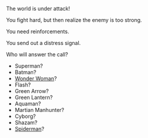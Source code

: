 The world is under attack!

You fight hard, but then realize the enemy is too strong.

You need reinforcements.

You send out a distress signal.

Who will answer the call?

  - Superman?
  - Batman?
  - [Wonder Woman](./wonder-woman/wonder-woman.md)?
  - Flash?
  - Green Arrow?
  - Green Lantern?
  - Aquaman?
  - Martian Manhunter?
  - Cyborg?
  - Shazam?
  - [Spiderman](./spiderman/spiderman.md)?
